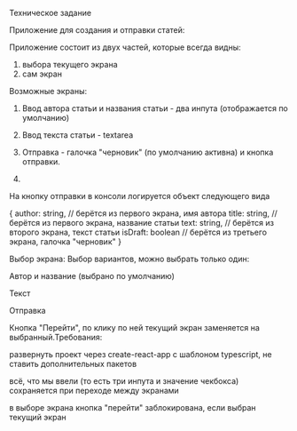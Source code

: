 Техническое задание

Приложение для создания и отправки статей:

Приложение состоит из двух частей, которые всегда видны:
1. выбора текущего экрана
2. сам экран


  Возможные экраны: 
 
1. Ввод автора статьи и названия статьи - два инпута (отображается по умолчанию) 
 
2. Ввод текста статьи - textarea 
 
3. Отправка - галочка "черновик" (по умолчанию активна) и кнопка отправки. 
4. 
На кнопку отправки в консоли логируется объект следующего вида 

{ 
   author: string, // берётся из первого экрана, имя автора 
   title: string, // берётся из первого экрана, название статьи 
   text: string, // берётся из второго экрана, текст статьи 
   isDraft: boolean // берётся из третьего экрана, галочка "черновик" 
} 

Выбор экрана:
Выбор вариантов, можно выбрать только один: 
 
Автор и название (выбрано по умолчанию) 
 
Текст 
 
Отправка 
 
Кнопка "Перейти", по клику по ней текущий экран заменяется на выбранный.Требования: 
 
развернуть проект через create-react-app с шаблоном typescript, не ставить дополнительных пакетов 
 
всё, что мы ввели (то есть три инпута и значение чекбокса) сохраняется при переходе между экранами 
 
в выборе экрана кнопка "перейти" заблокирована, если выбран текущий экран